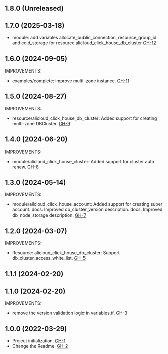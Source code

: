 ## 1.8.0 (Unreleased)
## 1.7.0 (2025-03-18)

- module: add variables allocate_public_connection, resource_group_id and cold_storage for resource alicloud_click_house_db_cluster [GH-12](https://github.com/alibabacloud-automation/terraform-alicloud-clickhouse/pull/12)

## 1.6.0 (2024-09-05)

IMPROVEMENTS:

- examples/complete: improve multi-zone instance. [GH-11](https://github.com/alibabacloud-automation/terraform-alicloud-clickhouse/pull/11)


## 1.5.0 (2024-08-27)

IMPROVEMENTS:

- resource/alicloud_click_house_db_cluster: Added support for creating multi-zone DBCluster. [GH-9](https://github.com/alibabacloud-automation/terraform-alicloud-clickhouse/pull/9)

## 1.4.0 (2024-06-20)

IMPROVEMENTS:

- module/alicloud_click_house_cluster: Added support for cluster auto renew. [GH-8](https://github.com/alibabacloud-automation/terraform-alicloud-clickhouse/pull/8)

## 1.3.0 (2024-05-14)

IMPROVEMENTS:

- module/alicloud_click_house_account: Added support for creating super account. docs: Improved db_cluster_version description. docs: Improved db_node_storage description. [GH-7](https://github.com/alibabacloud-automation/terraform-alicloud-clickhouse/pull/7)

## 1.2.0 (2024-03-07)

IMPROVEMENTS:
- Resource: alicloud_click_house_db_cluster: Support db_cluster_access_white_list. [GH-5](https://github.com/alibabacloud-automation/terraform-alicloud-clickhouse/pull/5)

## 1.1.1 (2024-02-20)

## 1.1.0 (2024-02-20)

IMPROVEMENTS:
- remove the version validation logic in variables.tf. [GH-3](https://github.com/alibabacloud-automation/terraform-alicloud-clickhouse/pull/3)


## 1.0.0 (2022-03-29)

- Project initialization. [GH-1](https://github.com/terraform-alicloud-modules/terraform-alicloud-clickhouse/pull/1)
- Change the Readme. [GH-2](https://github.com/terraform-alicloud-modules/terraform-alicloud-clickhouse/pull/2)